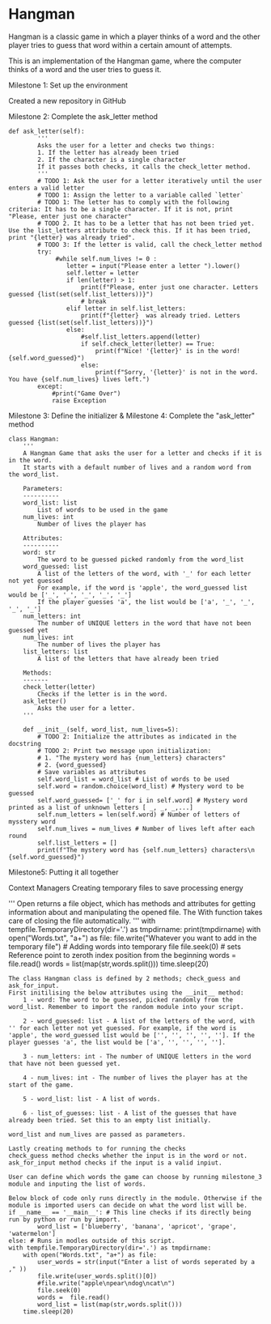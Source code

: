 # Hangman
Hangman is a classic game in which a player thinks of a word and the other player tries to guess that word within a certain amount of attempts.

This is an implementation of the Hangman game, where the computer thinks of a word and the user tries to guess it. 

Milestone 1: Set up the environment

Created a new repository in GitHub

Milestone 2: Complete the ask_letter method
```
def ask_letter(self):
        '''
        Asks the user for a letter and checks two things:
        1. If the letter has already been tried
        2. If the character is a single character
        If it passes both checks, it calls the check_letter method.
        '''
        # TODO 1: Ask the user for a letter iteratively until the user enters a valid letter
        # TODO 1: Assign the letter to a variable called `letter`
        # TODO 1: The letter has to comply with the following criteria: It has to be a single character. If it is not, print "Please, enter just one character"
        # TODO 2. It has to be a letter that has not been tried yet. Use the list_letters attribute to check this. If it has been tried, print "{letter} was already tried".
        # TODO 3: If the letter is valid, call the check_letter method
        try:
             #while self.num_lives != 0 :
                letter = input("Please enter a letter ").lower()
                self.letter = letter
                if len(letter) > 1:
                    print(f"Please, enter just one character. Letters guessed {list(set(self.list_letters))}") 
                    # break
                elif letter in self.list_letters:
                    print(f"{letter}  was already tried. Letters guessed {list(set(self.list_letters))}") 
                else:
                    #self.list_letters.append(letter)
                    if self.check_letter(letter) == True:
                        print(f"Nice! '{letter}' is in the word! {self.word_guessed}")
                    else:
                        print(f"Sorry, '{letter}' is not in the word. You have {self.num_lives} lives left.")            
        except:
            #print("Game Over")
            raise Exception
```

Milestone 3: Define the initializer & Milestone 4: Complete the "ask_letter" method

```
class Hangman:
    '''
    A Hangman Game that asks the user for a letter and checks if it is in the word.
    It starts with a default number of lives and a random word from the word_list.
    
    Parameters:
    ----------
    word_list: list
        List of words to be used in the game
    num_lives: int
        Number of lives the player has
    
    Attributes:
    ----------
    word: str
        The word to be guessed picked randomly from the word_list
    word_guessed: list
        A list of the letters of the word, with '_' for each letter not yet guessed
        For example, if the word is 'apple', the word_guessed list would be ['_', '_', '_', '_', '_']
        If the player guesses 'a', the list would be ['a', '_', '_', '_', '_']
    num_letters: int
        The number of UNIQUE letters in the word that have not been guessed yet
    num_lives: int
        The number of lives the player has
    list_letters: list
        A list of the letters that have already been tried

    Methods:
    -------
    check_letter(letter)
        Checks if the letter is in the word.
    ask_letter()
        Asks the user for a letter.
    '''

    def __init__(self, word_list, num_lives=5):
        # TODO 2: Initialize the attributes as indicated in the docstring
        # TODO 2: Print two message upon initialization:
        # 1. "The mystery word has {num_letters} characters"
        # 2. {word_guessed}
        # Save variables as attributes
        self.word_list = word_list # List of words to be used
        self.word = random.choice(word_list) # Mystery word to be guessed
        self.word_guessed= ['_' for i in self.word] # Mystery word printed as a list of unknown letters [ _, _, _,...]
        self.num_letters = len(self.word) # Number of letters of mysstery word
        self.num_lives = num_lives # Number of lives left after each round
        self.list_letters = []
        print(f"The mystery word has {self.num_letters} characters\n {self.word_guessed}")
```


Milestone5: Putting it all together 

Context Managers
Creating temporary files to save processing energy

'''
Open returns a file object, which has methods and attributes for 
getting information about and manipulating the opened file.
The With function takes care of closing the file automatically.
'''
with tempfile.TemporaryDirectory(dir='.') as tmpdirname:
    print(tmpdirname)
    with open("Words.txt", "a+") as file:
        file.write("Whatever you want to add in the temporary file") # Adding words into temporary file 
        file.seek(0) # sets Reference point to zeroth index position from the beginning
        words =  file.read()
        words = list(map(str,words.split()))
    time.sleep(20)
```
The class Hangman class is defined by 2 methods; check_guess and ask_for_input.
First initilising the below attributes using the __init__ method:
    1 - word: The word to be guessed, picked randomly from the word_list. Remember to import the random module into your script.

    2 - word_guessed: list - A list of the letters of the word, with '' for each letter not yet guessed. For example, if the word is 'apple', the word_guessed list would be ['', '', '', '', '']. If the player guesses 'a', the list would be ['a', '', '', '', ''].

    3 - num_letters: int - The number of UNIQUE letters in the word that have not been guessed yet.

    4 - num_lives: int - The number of lives the player has at the start of the game.

    5 - word_list: list - A list of words.

    6 - list_of_guesses: list - A list of the guesses that have already been tried. Set this to an empty list initially.

word_list and num_lives are passed as parameters.

Lastly creating methods to for running the checks
check_guess method checks whether the input is in the word or not. 
ask_for_input method checks if the input is a valid inpiut.

User can define which words the game can choose by running milestone_3 module and inputing the list of words.

Below block of code only runs directly in the module. Otherwise if the module is imported users can decide on what the word list will be.
if __name__ == '__main__': # This line checks if its directly being run by python or run by import.
        word_list = ['blueberry', 'banana', 'apricot', 'grape', 'watermelon']
else: # Runs in modles outside of this script.
with tempfile.TemporaryDirectory(dir='.') as tmpdirname:
    with open("Words.txt", "a+") as file:
        user_words = str(input("Enter a list of words seperated by a ," ))
        file.write(user_words.split()[0]) 
        #file.write("apple\npear\ndog\ncat\n") 
        file.seek(0) 
        words =  file.read()
        word_list = list(map(str,words.split()))
    time.sleep(20)
